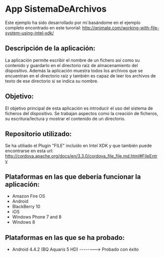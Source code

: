 App SistemaDeArchivos
=====================
Este ejemplo ha sido desarrollado por mí basándome en el ejemplo completo encontrado en este turorial:
http://qnimate.com/working-with-file-system-using-intel-xdk/

Descripción de la aplicación:
-----------------------------
La aplicación permite escribir el nombre de un fichero así como su contenido y guardarlo en el directorio raíz de almacenamiento del dispositivo. Además la aplicación muestra todos los archivos que se encuentran en el directorio raíz y también es capaz de leer los archivos de texto de ese directorio si se indica su nombre.

Objetivo:
---------
El objetivo principal de esta aplicación es introducir el uso del sistema de ficheros del dispositivo. Se trabajan aspectos como la creación de ficheros, su escritura/lectura y mostrar el contenido de un directorio.

Repositorio utilizado:
----------------------
Se ha utiliado el Plugin "FILE" incluído en Intel XDK y que también puede encontrarse en esta url: http://cordova.apache.org/docs/en/3.3.0/cordova_file_file.md.html#FileEntry

Plataformas en las que debería funcionar la aplicación:
-------------------------------------------------------
 - Amazon Fire OS
 - Android
 - BlackBerry 10
 - iOS
 - Windows Phone 7 and 8
 - Windows 8
 
Plataformas en las que se ha probado:
-------------------------------------
- Android 4.4.2 (BQ Aquaris 5 HD) --------> Probado con éxito
